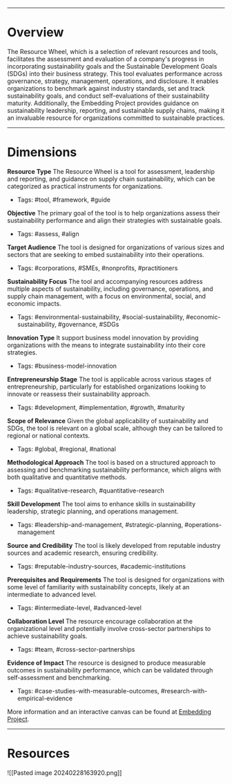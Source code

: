 ___
# Overview
The Resource Wheel, which is a selection of relevant resources and tools, facilitates the assessment and evaluation of a company's progress in incorporating sustainability goals and the Sustainable Development Goals (SDGs) into their business strategy. This tool evaluates performance across governance, strategy, management, operations, and disclosure. It enables organizations to benchmark against industry standards, set and track sustainability goals, and conduct self-evaluations of their sustainability maturity. Additionally, the Embedding Project provides guidance on sustainability leadership, reporting, and sustainable supply chains, making it an invaluable resource for organizations committed to sustainable practices.

___
# Dimensions

**Resource Type**
The Resource Wheel is a tool for assessment, leadership and reporting, and guidance on supply chain sustainability, which can be categorized as practical instruments for organizations.
- Tags: #tool, #framework, #guide

**Objective**
The primary goal of the tool is to help organizations assess their sustainability performance and align their strategies with sustainable goals.
- Tags: #assess, #align

**Target Audience**
The tool is designed for organizations of various sizes and sectors that are seeking to embed sustainability into their operations.
- Tags: #corporations, #SMEs, #nonprofits, #practitioners

**Sustainability Focus**
The tool and accompanying resources address multiple aspects of sustainability, including governance, operations, and supply chain management, with a focus on environmental, social, and economic impacts.
- Tags: #environmental-sustainability, #social-sustainability, #economic-sustainability, #governance, #SDGs

**Innovation Type**
It support business model innovation by providing organizations with the means to integrate sustainability into their core strategies.
- Tags: #business-model-innovation

**Entrepreneurship Stage**
The tool is applicable across various stages of entrepreneurship, particularly for established organizations looking to innovate or reassess their sustainability approach.
- Tags: #development, #implementation, #growth, #maturity

**Scope of Relevance**
Given the global applicability of sustainability and SDGs, the tool is relevant on a global scale, although they can be tailored to regional or national contexts.
- Tags: #global, #regional, #national

**Methodological Approach**
The tool is based on a structured approach to assessing and benchmarking sustainability performance, which aligns with both qualitative and quantitative methods.
- Tags: #qualitative-research, #quantitative-research

**Skill Development**
The tool aims to enhance skills in sustainability leadership, strategic planning, and operations management.
- Tags: #leadership-and-management, #strategic-planning, #operations-management

**Source and Credibility**
The tool is likely developed from reputable industry sources and academic research, ensuring credibility.
- Tags: #reputable-industry-sources, #academic-institutions

**Prerequisites and Requirements**
The tool is designed for organizations with some level of familiarity with sustainability concepts, likely at an intermediate to advanced level.
- Tags: #intermediate-level, #advanced-level

**Collaboration Level**
The resource encourage collaboration at the organizational level and potentially involve cross-sector partnerships to achieve sustainability goals.
- Tags: #team, #cross-sector-partnerships

**Evidence of Impact**
The resource is designed to produce measurable outcomes in sustainability performance, which can be validated through self-assessment and benchmarking.
- Tags: #case-studies-with-measurable-outcomes, #research-with-empirical-evidence

More information and an interactive canvas can be found at [Embedding Project](https://embeddingproject.org/resources/).

___
# Resources

![[Pasted image 20240228163920.png]]